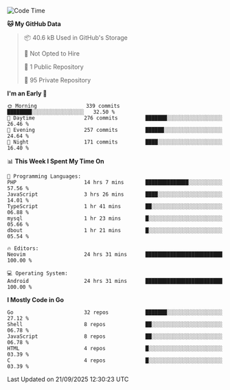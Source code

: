 
<!--START_SECTION:waka-->
![Code Time](http://img.shields.io/badge/Code%20Time-6%2C291%20hrs%2020%20mins-blue)

**🐱 My GitHub Data** 

> 📦 40.6 kB Used in GitHub's Storage 
 > 
> 🚫 Not Opted to Hire
 > 
> 📜 1 Public Repository 
 > 
> 🔑 95 Private Repository 
 > 
**I'm an Early 🐤** 

```text
🌞 Morning                339 commits         ████████░░░░░░░░░░░░░░░░░   32.50 % 
🌆 Daytime                276 commits         ███████░░░░░░░░░░░░░░░░░░   26.46 % 
🌃 Evening                257 commits         ██████░░░░░░░░░░░░░░░░░░░   24.64 % 
🌙 Night                  171 commits         ████░░░░░░░░░░░░░░░░░░░░░   16.40 % 
```


📊 **This Week I Spent My Time On** 

```text
💬 Programming Languages: 
PHP                      14 hrs 7 mins       ██████████████░░░░░░░░░░░   57.56 % 
JavaScript               3 hrs 26 mins       ████░░░░░░░░░░░░░░░░░░░░░   14.01 % 
TypeScript               1 hr 41 mins        ██░░░░░░░░░░░░░░░░░░░░░░░   06.88 % 
mysql                    1 hr 23 mins        █░░░░░░░░░░░░░░░░░░░░░░░░   05.66 % 
dbout                    1 hr 21 mins        █░░░░░░░░░░░░░░░░░░░░░░░░   05.54 % 

🔥 Editors: 
Neovim                   24 hrs 31 mins      █████████████████████████   100.00 % 

💻 Operating System: 
Android                  24 hrs 31 mins      █████████████████████████   100.00 % 
```

**I Mostly Code in Go** 

```text
Go                       32 repos            ███████░░░░░░░░░░░░░░░░░░   27.12 % 
Shell                    8 repos             ██░░░░░░░░░░░░░░░░░░░░░░░   06.78 % 
JavaScript               8 repos             ██░░░░░░░░░░░░░░░░░░░░░░░   06.78 % 
HTML                     4 repos             █░░░░░░░░░░░░░░░░░░░░░░░░   03.39 % 
C                        4 repos             █░░░░░░░░░░░░░░░░░░░░░░░░   03.39 % 
```




 Last Updated on 21/09/2025 12:30:23 UTC
<!--END_SECTION:waka-->
